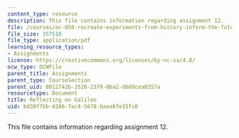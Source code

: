 ```yaml
---
content_type: resource
description: This file contains information regarding assignment 12.
file: /courses/ec-050-recreate-experiments-from-history-inform-the-future-from-the-past-galileo-january-iap-2010/bd30f7bbd2867ac45678baea6fe15fc0_MITEC_050IAP10_assn12.pdf
file_size: 357518
file_type: application/pdf
learning_resource_types:
- Assignments
license: https://creativecommons.org/licenses/by-nc-sa/4.0/
ocw_type: OCWFile
parent_title: Assignments
parent_type: CourseSection
parent_uid: 8012742b-3520-2379-06a2-d660cea0357a
resourcetype: Document
title: Reflecting on Galileo
uid: bd30f7bb-d286-7ac4-5678-baea6fe15fc0
---
```

This file contains information regarding assignment 12.